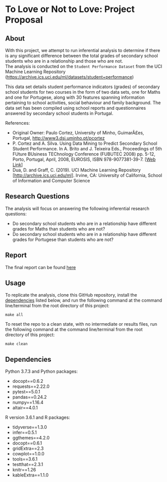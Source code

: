 # To Love or Not to Love: Project Proposal

## About

With this project, we attempt to run inferential analysis to determine if there is any significant difference between the total grades of secondary school students who are in a relationship and those who are not.   
The analysis is conducted on the `Student Performance Dataset` from the UCI Machine Learning Repository (https://archive.ics.uci.edu/ml/datasets/student+performance)

This data set details student performance indicators (grades) of secondary school students for two courses in the form of two data sets, one for Maths and one for Portugese, along with 30 features spanning information pertaining to school activities, social behaviour and family background. The data set has been compiled using school reports and questionnaires answered by secondary school students in Portugal.

References:

- Original Owner: Paulo Cortez, University of Minho, GuimarÃ£es, Portugal, http://www3.dsi.uminho.pt/pcortez
- P. Cortez and A. Silva. Using Data Mining to Predict Secondary School Student Performance. In A. Brito and J. Teixeira Eds., Proceedings of 5th FUture BUsiness TEChnology Conference (FUBUTEC 2008) pp. 5-12, Porto, Portugal, April, 2008, EUROSIS, ISBN 978-9077381-39-7. [[Web Link](http://www3.dsi.uminho.pt/pcortez/student.pdf)]
- Dua, D. and Graff, C. (2019). UCI Machine Learning Repository [http://archive.ics.uci.edu/ml]. Irvine, CA: University of California, School of Information and Computer Science

## Research Questions

The analysis will focus on answering the following inferential research questions:

- Do secondary school students who are in a relationship have different grades for Maths than students who are not?
- Do secondary school students who are in a relationship have different grades for Portugese than students who are not?

## Report

The final report can be found [here](https://github.com/UBC-MDS/DSCI-522_City_of_A-Stars_310/blob/master/doc/final_report.md)

## Usage

To replicate the analysis, clone this GitHub repository, install the [dependencies](#dependencies) listed below, and run the following command at the command line/terminal from the root directory of this project:

```
make all
```

To reset the repo to a clean state, with no intermediate or results files, run the following command at the command line/terminal from the root directory of this project:

```
make clean
```
  
## Dependencies 

Python 3.7.3 and Python packages:

  - docopt==0.6.2
  - requests==2.22.0
  - pytest==5.0.1
  - pandas==0.24.2
  - numpy==1.16.4
  - altair==4.0.1

R version 3.6.1 and R packages:

  - tidyverse==1.3.0
  - infer==0.5.1
  - ggthemes==4.2.0
  - docopt==0.6.1
  - gridExtra==2.3
  - cowplot==1.0.0
  - tools==3.6.1
  - testthat==2.3.1
  - knitr==1.26
  - kableExtra==1.1.0
